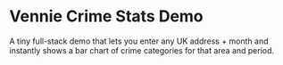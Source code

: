 # Vennie Crime Stats Demo

A tiny full-stack demo that lets you enter any UK address + month and instantly
shows a bar chart of crime categories for that area and period.
